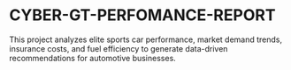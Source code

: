 # CYBER-GT-PERFOMANCE-REPORT
This project analyzes elite sports car performance, market demand trends, insurance costs, and fuel efficiency to generate data-driven recommendations for automotive businesses.
